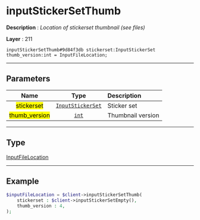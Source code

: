 # inputStickerSetThumb

**Description** : *Location of stickerset thumbnail \(see files\)*

**Layer** : 211

```tl
inputStickerSetThumb#9d84f3db stickerset:InputStickerSet thumb_version:int = InputFileLocation;
```

---

## Parameters

| Name | Type | Description |
| :---: | :---: | :--- |
| <mark>stickerset</mark> | [`InputStickerSet`](type/InputStickerSet) | Sticker set |
| <mark>thumb_version</mark> | [`int`](type/int) | Thumbnail version |

---

## Type

[InputFileLocation](type/InputFileLocation)

---

## Example

```php
$inputFileLocation = $client->inputStickerSetThumb(
	stickerset : $client->inputStickerSetEmpty(),
	thumb_version : 4,
);
```